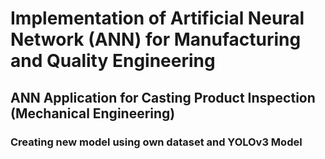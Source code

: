 # Implementation of Artificial Neural Network (ANN) for Manufacturing and Quality Engineering
## ANN Application for Casting Product Inspection (Mechanical Engineering)
### Creating new model using own dataset and YOLOv3 Model
